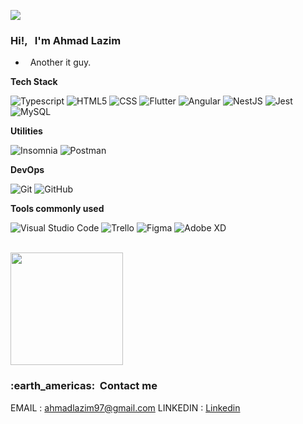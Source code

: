 
![](https://komarev.com/ghpvc/?username=gagermaniac&color=006bed)

<h3> Hi!, &nbsp; I'm Ahmad Lazim </h3>

- &nbsp; Another it guy.

**Tech Stack**

  ![Typescript](https://img.shields.io/badge/-Typescript-333333?style=flat&logo=typescript)
  ![HTML5](https://img.shields.io/badge/-HTML5-333333?style=flat&logo=HTML5)
  ![CSS](https://img.shields.io/badge/-CSS-333333?style=flat&logo=CSS3&logoColor=1572B6)
  ![Flutter](https://img.shields.io/badge/-Flutter-333333?style=flat&logo=Flutter)
  ![Angular](https://img.shields.io/badge/-Angular-333333?style=flat&logo=angular)
  ![NestJS](https://img.shields.io/badge/-NestJS-333333?style=flat&logo=nestjs)
  ![Jest](https://img.shields.io/badge/-Jest-333333?style=flat&logo=jest)
  ![MySQL](https://img.shields.io/badge/-MySQL-333333?style=flat&logo=mysql)

**Utilities**

  ![Insomnia](https://img.shields.io/badge/-Insomnia-333333?style=flat&logo=insomnia)
  ![Postman](https://img.shields.io/badge/-Postman-333333?style=flat&logo=postman)

**DevOps**

  ![Git](https://img.shields.io/badge/-Git-333333?style=flat&logo=git)
  ![GitHub](https://img.shields.io/badge/-GitHub-333333?style=flat&logo=github)

**Tools commonly used**

  ![Visual Studio Code](https://img.shields.io/badge/-Visual%20Studio%20Code-333333?style=flat&logo=visual-studio-code&logoColor=007ACC)
  ![Trello](https://img.shields.io/badge/-Trello-333333?style=flat&logo=trello&logoColor=007ACC)
  ![Figma](https://img.shields.io/badge/-Figma-333333?style=flat&logo=figma&logoColor=007ACC)
  ![Adobe XD](https://img.shields.io/badge/-Adobe%20XD-333333?style=flat&logo=adobe-xd&logoColor=007ACC)

<br/>

<a href="https://github.com/gagermaniac">
  <img height="180em" src="https://github-readme-stats.vercel.app/api?username=gagermaniac&theme=dracula&show_icons=true" />
</a>

<br/>

<h3> :earth_americas: &nbsp;Contact me </h3> 

EMAIL : ahmadlazim97@gmail.com
LINKEDIN : <a href="https://www.linkedin.com/in/ahmad-l-b97042aa/">Linkedin</a>
